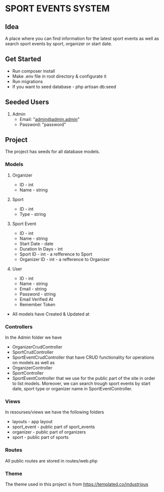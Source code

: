 # SPORT EVENTS SYSTEM

## Idea
A place where you can find information for the latest sport events as well as search sport events by sport, organizer or start date.

## Get Started
* Run composer install
* Make .env file in root directory & configurate it
* Run migrations
* If you want to seed database - php artisan db:seed

## Seeded Users
1. Admin
    * Email: "admin@admin.admin"
    * Password: "password"

## Project
The project has seeds for all database models.

### Models
1. Organizer
    * ID - int
    * Name - string

2. Sport
    * ID - int
    * Type - string

3. Sport Event
    * ID - int
    * Name - string
    * Start Date - date
    * Duration In Days - int
    * Sport ID - int - a refference to Sport
    * Organizer ID - int - a refference to Organizer

4. User
    * ID - int
    * Name - string
    * Email - string
    * Password - string
    * Email Verified At
    * Remember Token
* All models have Created & Updated at

### Controllers
In the Admin folder we have
* OrganizerCrudController
* SportCrudController
* SportEventCrudController
that have CRUD functionality for operations on models as well as
* OrganizerController
* SportController
* SportEventController
that we use for the public part of the site in order to list models. Moreover, we can search trough sport events by start date, sport type or organizer name in SportEventController.

### Views
In resourses/views we have the following folders
* layouts - app layout
* sport_event - public part of sport_events
* organizer - public part of organizers
* sport - public part of sports

### Routes
All public routes are stored in routes/web.php

### Theme
The theme used in this project is from https://templated.co/industrious